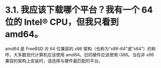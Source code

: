 # 3.1. 我应该下载哪个平台？我有一个 64 位的 Intel® CPU，但我只看到 amd64。

amd64 是 FreeBSD 对 64 位兼容的 x86 架构（也称为“x86-64”或“x64”）的称呼。大多数现代计算机应该使用 amd64。旧的硬件应该使用 i386。当在非 x86 兼容的架构上安装时，请选择与硬件最匹配的平台。
